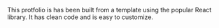 This protfolio is has been built from a template using the popular React library. It has clean code and is easy to customize.
